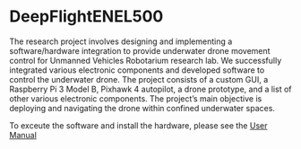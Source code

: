 # DeepFlightENEL500

The research project involves designing and implementing a software/hardware integration to provide underwater drone movement control for Unmanned Vehicles Robotarium research lab. We successfully integrated various electronic components and developed software to control the underwater drone. The project consists of a custom GUI, a Raspberry Pi 3 Model B, Pixhawk 4 autopilot, a drone prototype, and a list of other various electronic components. The project’s main objective is deploying and navigating the drone within confined underwater spaces.

To exceute the software and install the hardware, please see the [User Manual](https://github.com/alattimer/DeepFlightENEL500/edit/main/User%20Manual.pdf)
